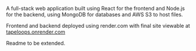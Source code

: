 A full-stack web application built using React for the frontend and Node.js for the backend, using MongoDB for databases and AWS S3 to host files.

Frontend and backend deployed using render.com with final site viewable at [tapeloops.onrender.com](tapeloops.onrender.com)

Readme to be extended. 
